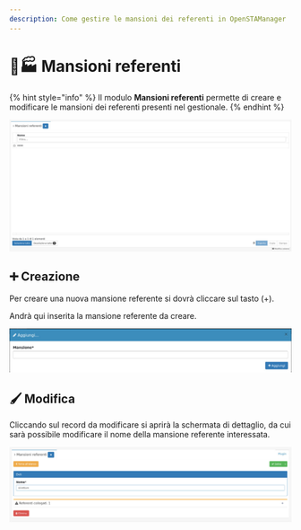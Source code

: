 ```yaml
---
description: Come gestire le mansioni dei referenti in OpenSTAManager
---
```


# 👨🏭 Mansioni referenti

{% hint style="info" %}
Il modulo **Mansioni referenti** permette di creare e modificare le mansioni dei referenti presenti nel gestionale.
{% endhint %}

![](<../../../../.gitbook/assets/image (455).png>)

## ➕ Creazione

Per creare una nuova mansione referente si dovrà cliccare sul tasto (+).

Andrà qui inserita la mansione referente da creare.

![](<../../../../.gitbook/assets/image (442).png>)

## 🖌️ Modifica

Cliccando sul record da modificare si aprirà la schermata di dettaglio, da cui sarà possibile modificare il nome della mansione referente interessata.

![](<../../../../.gitbook/assets/image (676).png>)
